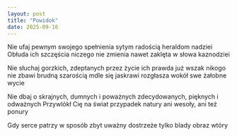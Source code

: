 ```yaml
---
layout: post
title: "Powidok"
date: 2025-09-16
---
```


Nie ufaj pewnym swojego spełnienia
sytym radością heraldom nadziei
Obłuda ich szczęścia niczego nie zmienia
nawet zaklęta w słowa kaznodziei

Nie słuchaj gorzkich, zdeptanych przez życie
ich prawda już wszak nikogo nie zbawi
brudną szarością mdle się jaskrawi
rozgłasza wokół swe żałobne wycie

Nie dbaj o skrajnych, dumnych i poważnych
zdecydowanych, pięknych i odważnych
Przywlókł Cię na świat przypadek natury
ani wesoły, ani też ponury

Gdy serce patrzy w sposób zbyt uważny
dostrzeże tylko blady obraz wtóry